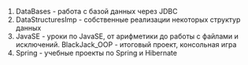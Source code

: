 1. DataBases - работа с базой данных через JDBC
2. DataStructuresImp - собственные реализации некоторых структур данных
3. JavaSE - уроки по JavaSE, от арифметики до работы с файлами и исключений. BlackJack_OOP - итоговый проект, консольная игра
4. Spring - учебные проекты по Spring и Hibernate
